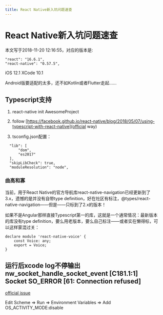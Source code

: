 ```yaml
---
title: React Native新入坑问题速查
---
```

# React Native新入坑问题速查

本文写于2018-11-20 12:16:55，对应的版本是:

```
"react": "16.6.1",
"react-native": "0.57.5",
```
iOS 12.1
XCode 10.1

Android版要适配的太多，还不如Kotlin或者Flutter走起......

## Typescript支持

1. react-native init AwesomeProject

2. follow [https://facebook.github.io/react-native/blog/2018/05/07/using-typescript-with-react-native](official way)

3. tsconfig.json配置：

```
  "lib": [
      "dom",
      "es2017"
  ],
  "skipLibCheck": true,
  "moduleResolution": "node", 
```

### 曲高和寡

当前，用于React Native的官方导航库react-native-navigation已经更新到了3.x，遗憾的是并没有自带type definition，好在社区有标注，@types/react-native-navigation——但是——只标到了2.x的版本！

如果不是Angular那样直接Typescript第一的库，这就是一个通常情况：最新版本的库没有type definition，要么用老版本，要么自己标注——或者实在懒得标，可以这样蒙混过关：


```
declare module 'react-native-voice' {
    const Voice: any;
    export = Voice;
}
```


## 运行后xcode log不停输出nw_socket_handle_socket_event [C181.1:1] Socket SO_ERROR [61: Connection refused]

[official issue](https://github.com/facebook/react-native/issues/21030)

Edit Scheme => Run => Environment Variables => Add OS_ACTIVITY_MODE:disable

